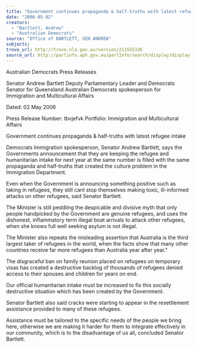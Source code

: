 ```yaml
---
title: "Government continues propaganda & half-truths with latest refugee intake."
date: "2006-05-02"
creators:
  - "Bartlett, Andrew"
  - "Australian Democrats"
source: "Office of BARTLETT, SEN ANDREW"
subjects:
trove_url: http://trove.nla.gov.au/version/211555336
source_url: http://parlinfo.aph.gov.au/parlInfo/search/display/display.w3p;query=Id%3A%22media/pressrel/ESKJ6%22
---
```


 Australian Democrats Press Releases

 Senator Andrew Bartlett  Deputy Parliamentary Leader and Democrats Senator for  Queensland  Australian Democrats spokesperson for Immigration and  Multicultural Affairs

 Dated: 02 May 2006 

 Press Release Number: tbvjefvk  Portfolio: Immigration and Multicultural Affairs 

 Government continues propaganda & half-truths with latest refugee intake

 Democrats Immigration spokesperson, Senator Andrew Bartlett, says the Governments announcement  that they are keeping the refugee and humanitarian intake for next year at the same number is filled with  the same propaganda and half-truths that created the culture problem in the Immigration Department.   

 Even when the Government is announcing something positive such as taking in refugees, they still cant  stop themselves making toxic, ill-informed attacks on other refugees, said Senator Bartlett.   

 The Minister is still peddling the despicable and divisive myth that only people handpicked by the  Government are genuine refugees, and uses the dishonest, inflammatory term illegal boat arrivals to  attack other refugees, when she knows full well seeking asylum is not illegal.   

 The Minister also repeats the misleading assertion that Australia is the third largest taker of refugees in  the world, when the facts show that many other countries receive far more refugees than Australia year  after year."    

 The disgraceful ban on family reunion placed on refugees on temporary visas has created a destructive  backlog of thousands of refugees denied access to their spouses and children for years on end.   

 Our official humanitarian intake must be increased to fix this socially destructive situation which has  been created by the Government.   

 Senator Bartlett also said cracks were starting to appear in the resettlement assistance provided to many  of these refugees.   

 Assistance must be tailored to the specific needs of the people we bring here, otherwise we are making  it harder for them to integrate effectively in our community, which is to the disadvantage of us all,  concluded Senator Bartlett. 

 


